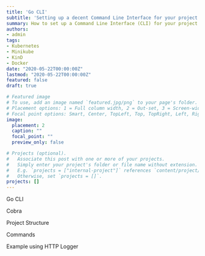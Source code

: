 ```yaml
---
title: 'Go CLI'
subtitle: 'Setting up a decent Command Line Interface for your project in Go'
summary: How to set up a Command Line Interface (CLI) for your project using Go.
authors:
- admin
tags:
- Kubernetes
- Minikube
- KinD
- Docker
date: "2020-05-22T00:00:00Z"
lastmod: "2020-05-22T00:00:00Z"
featured: false
draft: true

# Featured image
# To use, add an image named `featured.jpg/png` to your page's folder.
# Placement options: 1 = Full column width, 2 = Out-set, 3 = Screen-width
# Focal point options: Smart, Center, TopLeft, Top, TopRight, Left, Right, BottomLeft, Bottom, BottomRight
image:
  placement: 2
  caption: ""
  focal_point: ""
  preview_only: false

# Projects (optional).
#   Associate this post with one or more of your projects.
#   Simply enter your project's folder or file name without extension.
#   E.g. `projects = ["internal-project"]` references `content/project/deep-learning/index.md`.
#   Otherwise, set `projects = []`.
projects: []
---
```


Go CLI

Cobra

Project Structure

Commands


Example using HTTP Logger

